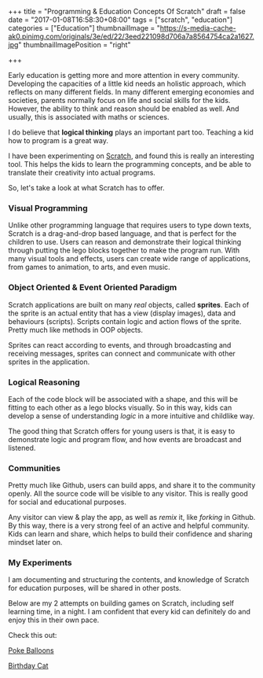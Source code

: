 +++
title = "Programming & Education Concepts Of Scratch"
draft = false
date = "2017-01-08T16:58:30+08:00"
tags = ["scratch", "education"]
categories = ["Education"]
thumbnailImage = "https://s-media-cache-ak0.pinimg.com/originals/3e/ed/22/3eed221098d706a7a8564754ca2a1627.jpg"
thumbnailImagePosition = "right"

+++

Early education is getting more and more attention in every community. Developing the capacities of a little kid needs an holistic approach, which reflects on many different fields. In many different emerging economies and societies, parents normally focus on life and social skills for the kids. However, the ability to think and reason should be enabled as well. And usually, this is associated with maths or sciences.

I do believe that **logical thinking** plays an important part too. Teaching a kid how to program is a great way.

I have been experimenting on [Scratch](scratch.mit.edu), and found this is really an interesting tool. This helps the kids to learn the programming concepts, and be able to translate their creativity into actual programs.

So, let's take a look at what Scratch has to offer.

### Visual Programming

Unlike other programming language that requires users to type down texts, Scratch is a drag-and-drop based language, and that is perfect for the children to use. Users can reason and demonstrate their logical thinking through putting the lego blocks together to make the program run. With many visual tools and effects, users can create wide range of applications, from games to animation, to arts, and even music.

### Object Oriented & Event Oriented Paradigm

Scratch applications are built on many *real* objects, called **sprites**. Each of the sprite is an actual entity that has a view (display images), data and behaviours (scripts). Scripts contain logic and action flows of the sprite. Pretty much like methods in OOP objects.

Sprites can react according to events, and through broadcasting and receiving messages, sprites can connect and communicate with other sprites in the application.

### Logical Reasoning

Each of the code block will be associated with a shape, and this will be fitting to each other as a lego blocks visually. So in this way, kids can develop a sense of understanding *logic* in a more intuitive and childlike way.

The good thing that Scratch offers for young users is that, it is easy to demonstrate logic and program flow, and how events are broadcast and listened.

### Communities

Pretty much like Github, users can build apps, and share it to the community openly. All the source code will be visible to any visitor. This is really good for social and educational purposes. 

Any visitor can view & play the app, as well as *remix* it, like *forking* in Github. By this way, there is a very strong feel of an active and helpful community. Kids can learn and share, which helps to build their confidence and sharing mindset later on.

### My Experiments

I am documenting and structuring the contents, and knowledge of Scratch for education purposes, will be shared in other posts.

Below are my 2 attempts on building games on Scratch, including self learning time, in a night. I am confident that every kid can definitely do and enjoy this in their own pace.

Check this out:

[Poke Balloons](https://scratch.mit.edu/projects/141241804/)

[Birthday Cat](https://scratch.mit.edu/projects/140121500/)


